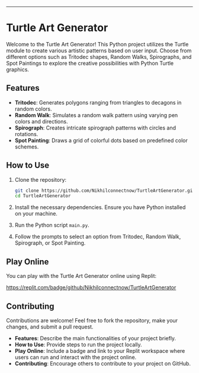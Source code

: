 ---

# Turtle Art Generator

Welcome to the Turtle Art Generator! This Python project utilizes the Turtle module to create various artistic patterns based on user input. Choose from different options such as Tritodec shapes, Random Walks, Spirographs, and Spot Paintings to explore the creative possibilities with Python Turtle graphics.

## Features

- **Tritodec**: Generates polygons ranging from triangles to decagons in random colors.
- **Random Walk**: Simulates a random walk pattern using varying pen colors and directions.
- **Spirograph**: Creates intricate spirograph patterns with circles and rotations.
- **Spot Painting**: Draws a grid of colorful dots based on predefined color schemes.

## How to Use

1. Clone the repository:
   ```bash
   git clone https://github.com/Nikhilconnectnow/TurtleArtGenerator.git
   cd TurtleArtGenerator
   ```

2. Install the necessary dependencies. Ensure you have Python installed on your machine.

3. Run the Python script `main.py`.

4. Follow the prompts to select an option from Tritodec, Random Walk, Spirograph, or Spot Painting.

## Play Online

You can play with the Turtle Art Generator online using Replit:

https://replit.com/badge/github/Nikhilconnectnow/TurtleArtGenerator

## Contributing

Contributions are welcome! Feel free to fork the repository, make your changes, and submit a pull request.


- **Features**: Describe the main functionalities of your project briefly.
- **How to Use**: Provide steps to run the project locally.
- **Play Online**: Include a badge and link to your Replit workspace where users can run and interact with the project online.
- **Contributing**: Encourage others to contribute to your project on GitHub.
